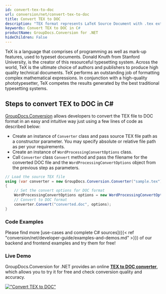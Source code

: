 ```yaml
---
id: convert-tex-to-doc
url: conversion/net/convert-tex-to-doc
title: Convert TEX to DOC
description: "TEX format represents LaTeX Source Document with .tex extension. Learn how to convert TEX to DOC file programmatically in C# language using GroupDocs.Conversion for .NET library."
keywords: Convert TEX to DOC in C#
productName: GroupDocs.Conversion for .NET
hideChildren: False
---
```


TeX is a language that comprises of programming as well as mark-up features, used to typeset documents. Donald Knuth from Stanford University, is the creator of this resourceful typesetting system. Across the world, TeX is the ultimate choice of authors and publishers to produce high quality technical documents. TeX performs an outstanding job of formatting complex mathematical expressions. In conjunction with a high-quality phototypesetter, TeX competes the results generated by the best traditional typesetting systems.

## Steps to convert TEX to DOC in C#

[GroupDocs.Conversion](https://products.groupdocs.com/conversion/net) allows developers to convert the TEX file to DOC format in an easy and intuitive way just using a few lines of code as described below:

* Create an instance of `Converter` class and pass source TEX file path as a constructor parameter. You may specify absolute or relative file path as per your requirements. 
* Create an instance of `WordProcessingConvertOptions` class.
* Call `Converter` class `Convert` method and pass the filename for the converted DOC file and the `WordProcessingConvertOptions` object from the previous step as parameters.

```csharp
// Load the source TEX file
using (var converter = new GroupDocs.Conversion.Converter("sample.tex"))
{
    // Set the convert options for DOC format
    WordProcessingConvertOptions options = new WordProcessingConvertOptions();
    // Convert to DOC format
    converter.Convert("converted.doc", options);
}
```

### Code Examples

Please find more [use-cases and complete C# sources]({{< ref "conversion/net/developer-guide/examples-and-demos.md" >}}) of our backend and frontend examples and try them for free!

### Live Demo

GroupDocs.Conversion for .NET provides an online [**TEX to DOC converter**](https://products.groupdocs.app/conversion/tex-to-doc), which allows you to try it for free and check conversion quality and accuracy.

[!["Convert TEX to DOC"](conversion/net/images/convert-tex-to-doc.png)](https://products.groupdocs.app/conversion/tex-to-doc)